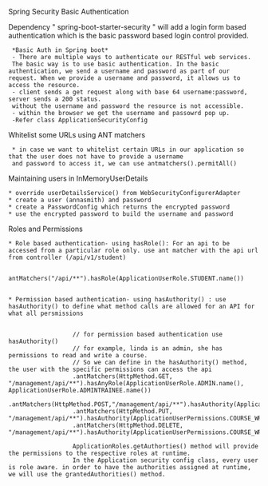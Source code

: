 Spring Security Basic Authentication
 
 Dependency " spring-boot-starter-security " will add a login form based authentication which is the basic password based login control
     provided.
     
     *Basic Auth in Spring boot*
     - There are multiple ways to authenticate our RESTful web services. 
     The basic way is to use basic authentication. In the basic authentication, we send a username and password as part of our request. When we provide a username and password, it allows us to access the resource.
     - client sends a get request along with base 64 username:password, server sends a 200 status.
     without the username and password the resource is not accessible.
     - within the browser we get the username and passowrd pop up.
     -Refer class ApplicationSecurityConfig
     
     
Whitelist some URLs using ANT matchers
     
     * in case we want to whitelist certain URLs in our application so that the user does not have to provide a username 
     and password to access it, we can use antmatchers().permitAll()
     
Maintaining users in InMemoryUserDetails
    
    * override userDetailsService() from WebSecurityConfigurerAdapter
    * create a user (annasmith) and password
    * create a PasswordConfig which returns the encrypted password
    * use the encrypted password to build the username and password
    
Roles and Permissions
    
    
    * Role based authentication- using hasRole(): For an api to be accessed from a particular role only. use ant matcher with the api url from controller (/api/v1/student)
                      
                      antMatchers("/api/**").hasRole(ApplicationUserRole.STUDENT.name())
    

    * Permission based authentication- using hasAuthority() : use hasAuthority() to define what method calls are allowed for an API for what all persmissions
    
    
                      // for permission based authentication use hasAuthority()
                      // for example, linda is an admin, she has permissions to read and write a course. 
                      // So we can define in the hasAuthority() method, the user with the specific permissions can access the api
                      .antMatchers(HttpMethod.GET, "/management/api/**").hasAnyRole(ApplicationUserRole.ADMIN.name(), ApplicationUserRole.ADMINTRAINEE.name())
                      .antMatchers(HttpMethod.POST,"/management/api/**").hasAuthority(ApplicationUserPermissions.COURSE_WRITE.name())
                      .antMatchers(HttpMethod.PUT, "/management/api/**").hasAuthority(ApplicationUserPermissions.COURSE_WRITE.name())
                      .antMatchers(HttpMethod.DELETE, "/management/api/**").hasAuthority(ApplicationUserPermissions.COURSE_WRITE.name())
                        
                      ApplicationRoles.getAuthorties() method will provide the permissions to the respective roles at runtime.
                      In the Application security config class, every user is role aware. in order to have the authorities assigned at runtime, we will use the grantedAuthorities() method. 
    
     
     
     
     
     
     